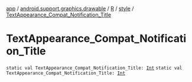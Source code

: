 [app](../../../index.md) / [android.support.graphics.drawable](../../index.md) / [R](../index.md) / [style](index.md) / [TextAppearance_Compat_Notification_Title](.)

# TextAppearance_Compat_Notification_Title

`static val TextAppearance_Compat_Notification_Title: `[`Int`](https://kotlinlang.org/api/latest/jvm/stdlib/kotlin/-int/index.html)
`static val TextAppearance_Compat_Notification_Title: `[`Int`](https://kotlinlang.org/api/latest/jvm/stdlib/kotlin/-int/index.html)